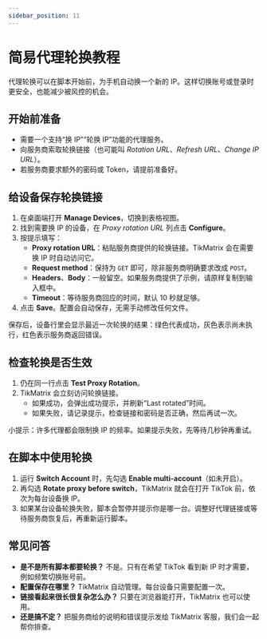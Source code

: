 ```yaml
---
sidebar_position: 11
---
```

# 简易代理轮换教程

代理轮换可以在脚本开始前，为手机自动换一个新的 IP。这样切换账号或登录时更安全，也能减少被风控的机会。

## 开始前准备

- 需要一个支持“换 IP”“轮换 IP”功能的代理服务。
- 向服务商索取轮换链接（也可能叫 *Rotation URL*、*Refresh URL*、*Change IP URL*）。
- 若服务商要求额外的密码或 Token，请提前准备好。

## 给设备保存轮换链接

1. 在桌面端打开 **Manage Devices**，切换到表格视图。
2. 找到需要换 IP 的设备，在 *Proxy rotation URL* 列点击 **Configure**。
3. 按提示填写：
   - **Proxy rotation URL**：粘贴服务商提供的轮换链接。TikMatrix 会在需要换 IP 时自动访问它。
   - **Request method**：保持为 `GET` 即可，除非服务商明确要求改成 `POST`。
   - **Headers**、**Body**：一般留空。如果服务商提供了示例，请原样复制到输入框中。
   - **Timeout**：等待服务商回应的时间，默认 10 秒就足够。
4. 点击 **Save**。配置会自动保存，无需手动修改任何文件。

保存后，设备行里会显示最近一次轮换的结果：绿色代表成功，灰色表示尚未执行，红色表示服务商返回错误。

## 检查轮换是否生效

1. 仍在同一行点击 **Test Proxy Rotation**。
2. TikMatrix 会立刻访问轮换链接。  
   - 如果成功，会弹出成功提示，并刷新“Last rotated”时间。  
   - 如果失败，请记录提示，检查链接和密码是否正确，然后再试一次。

小提示：许多代理都会限制换 IP 的频率。如果提示失败，先等待几秒钟再重试。

## 在脚本中使用轮换

1. 运行 **Switch Account** 时，先勾选 **Enable multi-account**（如未开启）。
2. 再勾选 **Rotate proxy before switch**，TikMatrix 就会在打开 TikTok 前，依次为每台设备换 IP。
3. 如果某台设备轮换失败，脚本会暂停并提示你是哪一台。调整好代理链接或等待服务商恢复后，再重新运行脚本。

## 常见问答

- **是不是所有脚本都要轮换？** 不是。只有在希望 TikTok 看到新 IP 时才需要，例如频繁切换账号前。
- **配置保存在哪里？** TikMatrix 自动管理。每台设备只需要配置一次。
- **链接看起来很长很复杂怎么办？** 只要在浏览器能打开，TikMatrix 也可以使用。
- **还是搞不定？** 把服务商给的说明和错误提示发给 TikMatrix 客服，我们会一起帮你排查。
